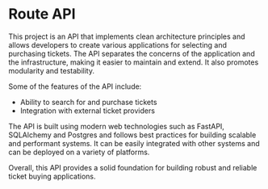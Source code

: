 # Route API

This project is an API that implements clean architecture principles and allows developers to create various applications for selecting and purchasing tickets. The API separates the concerns of the application and the infrastructure, making it easier to maintain and extend. It also promotes modularity and testability.

Some of the features of the API include:

* Ability to search for and purchase tickets
* Integration with external ticket providers

The API is built using modern web technologies such as FastAPI, SQLAlchemy and Postgres and follows best practices for building scalable and performant systems. It can be easily integrated with other systems and can be deployed on a variety of platforms.

Overall, this API provides a solid foundation for building robust and reliable ticket buying applications.